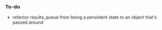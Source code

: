 ### To-do
 - refactor results_queue from being a persistent state to an object that's passed around
